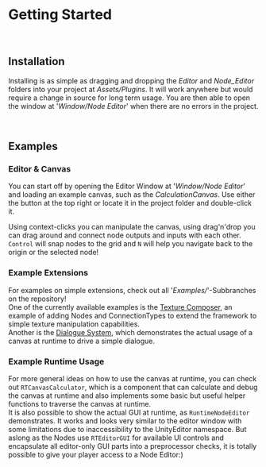 
# Getting Started

<br>

## Installation
Installing is as simple as dragging and dropping the *Editor* and *Node_Editor* folders into your project at *Assets/Plugins*. It will work anywhere but would require a change in source for long term usage.
You are then able to open the window at '*Window/Node Editor*' when there are no errors in the project.


<br>

## Examples

### Editor & Canvas
You can start off by opening the Editor Window at '*Window/Node Editor*' and loading an example canvas, such as the *CalculationCanvas*. 
Use either the button at the top right or locate it in the project folder and double-click it.

Using context-clicks you can manipulate the canvas, using drag'n'drop you can drag around and connect node outputs and inputs with each other. 
`Control` will snap nodes to the grid and `N` will help you navigate back to the origin or the selected node!

### Example Extensions
For examples on simple extensions, check out all '*Examples/*'-Subbranches on the repository! <br>
One of the currently available examples is the [Texture Composer](https://github.com/Baste-RainGames/Node_Editor/tree/Examples/Texture_Composer), 
an example of adding Nodes and ConnectionTypes to extend the framework to simple texture manipulation capabilities. <br>
Another is the [Dialogue System](https://github.com/Baste-RainGames/Node_Editor/tree/Examples/Dialogue-System), 
which demonstrates the actual usage of a canvas at runtime to drive a simple dialogue.

### Example Runtime Usage
For more general ideas on how to use the canvas at runtime, you can check out `RTCanvasCalculator`, which is a component that can 
calculate and debug the canvas at runtime and also implements some basic but useful helper functions to traverse the canvas at runtime. <br>
It is also possible to show the actual GUI at runtime, as `RuntimeNodeEditor` demonstrates. It works and looks very similar to the editor window 
with some limitations due to inaccessibility to the UnityEditor namespace. But aslong as the Nodes use `RTEditorGUI` for available UI controls 
and encapsulate all editor-only GUI parts into a preprocessor checks, it is totally possible to give your player access to a Node Editor:)